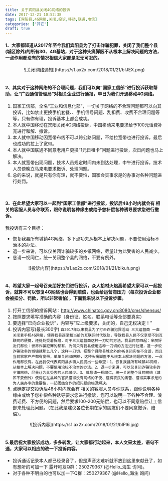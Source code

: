 ```yaml
---
title: 关于宾阳县关闭4G网络的投诉
date: 2017-12-21 10:52:38
tags: [宾阳县,4G网络,关闭,投诉,移动,联通,电信]
categories: ["其它"]
draft: true
---
```


#### 1、大家都知道从2017年至今我们宾阳县为了打击诈骗犯罪，关闭了我们整个县(城区除外)的所有3G、4G基站，对于这种头痛脚医不从根本上解决问题的方法，一点作用都没有的情况相信大家都是忍无可忍的。
<center>![关闭网络通知](https://s1.ax2x.com/2018/01/21/bIJEX.png)</center>
</br>

#### 2、其实对于这种网络的不合理问题，我们可以向“国家工信部”进行投诉获取帮助，让“广西通信管理局”对相关企业进行通报，早日为我们开通移动4G网络。
1. 国家工信部，全名“工业和信息化部”，一切关于网络的不合理问题都可以向其投诉，比如禁止更换手机套餐、、手机信号问题、乱扣费、收费不合理问题等等，只有你有理，投诉基本上都会成功。
2.  本人就中国移动在宾阳关闭4G网络投诉，中国移动来电要求给予100元话费补充进行和解、撤诉。
3. 本人就中国移动因宽带布线不可以跨公路问题，不给拉宽带也进行投诉，最后也成功的拉上了宽带。
4. 本人就中国联通不同意老用户更换“1元日租卡”问题进行投诉，次日问题也马上解决。
5. 本人就宽带出现问题，技术人员规定时间内未到达处理，中午进行投诉，技术人员傍晚立马来电要求撤诉、处理问题。
6. 总的来说，就是只有你有理，就不要怕，国家会实事求是的办事对各种问题进行处罚。
</br>

#### 3、在此希望大家可以一起到“国家工信部”进行投诉，投诉后48小时内就会有 相关的客服人员与你联系，跟你说明各种缘由或给予您补偿各种诱导要求您进行撤诉。
我投诉有三个目标：
- 恢复我县所有城镇4G网络，多下点功夫从根本上解决问题，不要使用治标不治本的办法。
- 退一步来讲，可以仅关闭诈骗较多的乡镇网络，尽量让为此受害的人民减少。
- 恳请一视同仁，统一关闭整个县的网络，不要有例外。

<center>![投诉内容](https://s1.ax2x.com/2018/01/21/bIkuh.png)</center>
</br>

#### 4、希望大家一起号召亲朋好友们进行投诉，众人拾材火焰高希望大家可以一起投诉，就算不可以恢复4G网络也会得到赔偿，也会给运营商压力（每次投诉企业都会被扣分、罚款，所以非常害怕），下面我来说以下投诉步骤。
1. 打开工信部的投诉网站：http://www.chinatcc.gov.cn:8080/cms/shensus/
2. 按照要求填写准确的内容（身份证、姓名、联系电话等全部要真实）
3. 要选择“已向企业投诉”，内容写“应上级要求，关闭的，自己无权决定！”
4. 投诉内容写(最长300字)
	`自2017年以来我县为了打击诈骗犯罪活动 三大运营商 一直关闭着手机4G网络，使得我县逐渐和当前的互联网时代脱轨，导致我县人民不仅享受不到互联网的便捷，还处处受着折磨，对于三大运营商这种一刀切的方法，我县民怨四起：亲朋好友们都说：世界诈骗犯罪的都有，为何只有我县使用这种一刀切的方法进行处理，退一步说诈骗较多的城镇就那么几个，这样一刀切，把整个县除县城之外的4G关闭实在不合适，而且当前家家户户都有宽带，单单关闭4G网络，这种头痛脚医不从根本上解决问题的方法，一点作用都没有。在此我仅代表宾阳县乡镇人民提出一些希望：1、恢复我县所有城镇4G网络，从根本上解决问题，不要使用治标不治本的办法。2、退一步来讲，可以仅关闭诈骗较多的乡镇网络，尽量让为此受害的人民减少。3、或恳请一视同仁，统一关闭整个县的网络（城区不要例外）使得住在县城的官员懂得没有网络的不便、懂得农民的痛苦、懂得实事求是的为人民办事的重要性，一起团结合作的把问题的根源解决。`
5. 点确定提交投诉后48小时内就会有 相关的客服人员与你联系，跟你说明各种缘由或给予您补偿各种诱导要求您进行撤诉，您可以说明一下各种不合理、浪费话费、不方便的问题，然后要求100-200元赔偿，也可以不同意赔偿让工信部来处理此问题。（在此我是建议各位长期在家的朋友们不要同意撤诉、赔偿）。

<center>![投诉内容](https://s1.ax2x.com/2018/01/21/bIPl6.jpg)</center>
</br>

#### 5.最后祝大家投诉成功，多多转发，让大家都行动起来，本人文采太差，语句不通，大家可以相应的改一下投诉内容。
- 投诉通话记录本人都已经录音了，但是声音太难听就不放到这里来献丑了，如有想听的可加一下 露圩吧友Q群：250279367 (@Hello_海生 询问)。
- 对于各种不明白的也可以加一下Q群：250279367  (@Hello_海生 询问)



